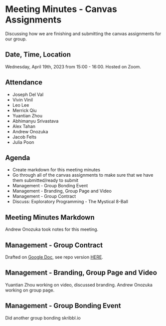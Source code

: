 
# Meeting Minutes - Canvas Assignments

Discussing how we are finishing and submitting the canvas assignments for our group.

## Date, Time, Location

Wednesday, April 19th, 2023 from 15:00 - 16:00. Hosted on Zoom.

## Attendance

* Joseph Del Val
* Vivin Vinil
* Leo Lee
* Merrick Qiu
* Yuantian Zhou
* Abhimanyu Srivastava
* Alex Tahan
* Andrew Onozuka
* Jacob Felts
* Julia Poon

## Agenda

* Create markdown for this meeting minutes
* Go through all of the canvas assignments to make sure that we have them submitted/ready to submit
* Management - Group Bonding Event
* Management - Branding, Group Page and Video
* Management - Group Contract
* Discuss: Exploratory Programming - The Mystical 8-Ball

## Meeting Minutes Markdown

Andrew Onozuka took notes for this meeting.

## Management - Group Contract

Drafted on [Google Doc](https://docs.google.com/document/d/1ZhnDuvXQ2ChbTy8c7idQFXSlmtsmA19WVrVqznDNgFE/edit?usp=sharing), see repo version [HERE](../misc/rules.md).

## Management - Branding, Group Page and Video

Yuantian Zhou working on video, discussed branding.
Andrew Onozuka working on group page.

## Management - Group Bonding Event

Did another group bonding skribbl.io

